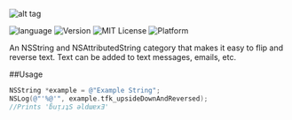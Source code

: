 ![alt tag](http://i.imgur.com/YgHTge5.png)

![language](https://img.shields.io/badge/Language-Objective--C-8E44AD.svg)
![Version](https://img.shields.io/badge/Pod-%20v0.1.0%20-96281B.svg)
![MIT License](https://img.shields.io/github/license/mashape/apistatus.svg)
![Platform](https://img.shields.io/badge/platform-%20iOS%20-lightgrey.svg)

An NSString and NSAttributedString category that makes it easy to flip and reverse text. Text can be added to text messages, emails, etc.

##Usage
```objective-c
NSString *example = @"Example String";
NSLog(@"'%@'", example.tfk_upsideDownAndReversed);
//Prints 'ƃuᴉɹʇS ǝldɯɐxƎ'
```
